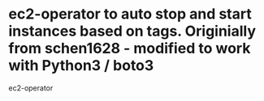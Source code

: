 # ec2-operator to auto stop and start instances based on tags. Originially from schen1628 - modified to work with Python3 / boto3

ec2-operator 

